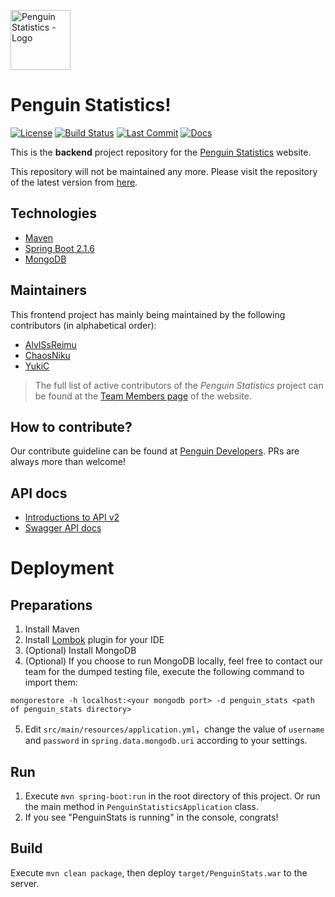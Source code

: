 <img src="https://penguin.upyun.galvincdn.com/logos/penguin_stats_logo.png"
     alt="Penguin Statistics - Logo"
     width="96px" />

# Penguin Statistics!
[![License](https://img.shields.io/github/license/penguin-statistics/backend)](https://github.com/penguin-statistics/backend/blob/master/LICENSE)
[![Build Status](https://img.shields.io/travis/penguin-statistics/backend?logo=travis)](https://travis-ci.org/penguin-statistics/backend)
[![Last Commit](https://img.shields.io/github/last-commit/penguin-statistics/backend)](https://github.com/penguin-statistics/backend/commits/dev)
[![Docs](https://img.shields.io/badge/docs-GitBook-blue)](https://developer.penguin-stats.io)

This is the **backend** project repository for the [Penguin Statistics](https://penguin-stats.io/?utm_source=github) website.

This repository will not be maintained any more. Please visit the repository of the latest version from [here](https://github.com/penguin-statistics/backend-next).

## Technologies
- [Maven](https://maven.apache.org/)
- [Spring Boot 2.1.6](https://spring.io/projects/spring-boot)
- [MongoDB](https://www.mongodb.com/)

## Maintainers
This frontend project has mainly being maintained by the following contributors (in alphabetical order):
- [AlvISsReimu](https://github.com/AlvISsReimu)
- [ChaosNiku](https://github.com/ChaosNiku)
- [YukiC](https://github.com/cyj5230)

> The full list of active contributors of the *Penguin Statistics* project can be found at the [Team Members page](https://penguin-stats.io/about/members) of the website.

## How to contribute?
Our contribute guideline can be found at [Penguin Developers](https://developer.penguin-stats.io). PRs are always more than welcome!

## API docs
- [Introductions to API v2](https://developer.penguin-stats.io/docs/)
- [Swagger API docs](https://penguin-stats.io/PenguinStats/swagger/swagger-ui.html)

# Deployment
## Preparations
1. Install Maven
2. Install [Lombok](https://projectlombok.org/) plugin for your IDE
3. (Optional) Install MongoDB
4. (Optional) If you choose to run MongoDB locally, feel free to contact our team for the dumped testing file, execute the following command to import them:
```
mongorestore -h localhost:<your mongodb port> -d penguin_stats <path of penguin_stats directory>
```
5. Edit `src/main/resources/application.yml`，change the value of `username` and `password` in `spring.data.mongodb.uri` according to your settings.

## Run
1. Execute `mvn spring-boot:run` in the root directory of this project. Or run the main method in `PenguinStatisticsApplication` class.
2. If you see "PenguinStats is running" in the console, congrats!

## Build
Execute `mvn clean package`, then deploy `target/PenguinStats.war` to the server.
